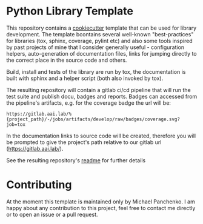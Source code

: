 # Python Library Template

This repository contains a [cookiecutter](https://github.com/cookiecutter/cookiecutter) template 
that can be used for library development. The template 
  bcontains several well-known "best-practices" for libraries (tox, sphinx, coverage, pylint etc) and also some tools 
inspired by past projects of mine that I consider generally useful - configuration helpers, 
auto-generation of documentation files, links for jumping directly to the correct place in the source code and others.

Build, install and tests of the library are run by tox, the documentation is built with sphinx and a
helper script (both also invoked by tox).

The resulting repository will contain a gitlab ci/cd pipeline that will run the test suite and
publish docu, badges and reports. Badges can accessed from the pipeline's artifacts, e.g. for the coverage badge
the url will be:
```
https://gitlab.aai.lab/%{project_path}/-/jobs/artifacts/develop/raw/badges/coverage.svg?job=tox
```

In the documentation links to source code will be created, therefore you will be prompted to give the project's 
path relative to our gitlab url (https://gitlab.aai.lab/).

See the resulting repository's [readme]({{cookiecutter.project_name}}/README.md) for further details

# Contributing
At the moment this template is maintained only by Michael Panchenko.
I am happy about any contribution to this project, feel free to contact me directly or to open an issue or a pull request.